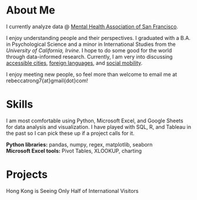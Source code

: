 # About Me
I currently analyze data @ [Mental Health Association of San Francisco](https://www.mentalhealthsf.org/). 

I enjoy understanding people and their perspectives. I graduated with a B.A. in Psychological Science and a minor in International Studies from the *University of California, Irvine*. I hope to do some good for the world through data-informed research. Currently, I am very into discussing [accessible cities](https://www.youtube.com/c/NotJustBikes), [foreign languages](https://www.italki.com), and [social mobility](https://opportunityinsights.org/).

I enjoy meeting new people, so feel more than welcome to email me at rebeccatrong7{at}gmail{dot}com! 

# Skills
I am most comfortable using Python, Microsoft Excel, and Google Sheets for data analysis and visualization. I have played with SQL, R, and Tableau in the past so I can pick these up if a project calls for it. 

**Python libraries:** pandas, numpy, regex, matplotlib, seaborn   
**Microsoft Excel tools:** Pivot Tables, XLOOKUP, charting

# Projects
Hong Kong is Seeing Only Half of International Visitors 

